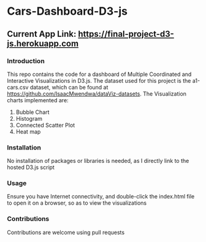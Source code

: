 # Cars-Dashboard-D3-js

## Current App Link: https://final-project-d3-js.herokuapp.com

### Introduction
This repo contains the code for a dashboard of Multiple Coordinated and Interactive Visualizations in D3.js. The dataset used for this project is the a1-cars.csv dataset, which can be found at https://github.com/IsaacMwendwa/dataViz-datasets. The Visualization charts implemented are:
1. Bubble Chart
2. Histogram
3. Connected Scatter Plot
4. Heat map

### Installation
No installation of packages or libraries is needed, as I directly link to the hosted D3.js script

### Usage
Ensure you have Internet connectivity, and double-click the index.html file to open it on a browser, so as to view the visualizations

### Contributions
Contributions are welcome using pull requests
